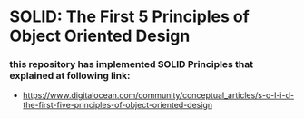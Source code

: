 # SOLID: The First 5 Principles of Object Oriented Design

### this repository has implemented SOLID Principles that explained at following link:
- https://www.digitalocean.com/community/conceptual_articles/s-o-l-i-d-the-first-five-principles-of-object-oriented-design